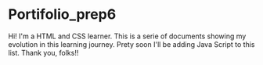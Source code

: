 # Portifolio_prep6
Hi! I'm a HTML and CSS learner. This is a serie of documents showing my evolution in this learning journey. Prety soon I'll be adding Java Script to this list. Thank you, folks!!
